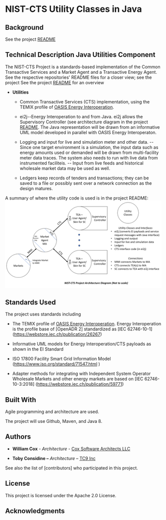 NIST-CTS Utility Classes in Java
========

Background
----------
See the project [README](../../README.md)

Technical Description Java Utilities Component
---------------------

The NIST-CTS Project is a standards-based implementation of the Common
Transactive Services and a Market Agent and a Transactive Energy Agent. See the
respective repositories' README files for a closer view; see  the project See the project [README](../../README.md) for an overview

-   **Utilities**

    -   Common Transactive Services (CTS) implementation, using the TEMIX profile of [OASIS Energy
    Interoperation](https://docs.oasis-open.org/energyinterop/ei/v1.0/os/).

    -   ei2j--Energy Interoperation to and from Java. ei2j allows the Supervisory Controller (see architecture diagram in the project [README](../../README.md). The Java representation will be drawn from an informative UML model developed in parallel with OASIS Energy Interoperaton.

    -   Logging and input for live and simulation meter and other data. 
    --  Since one target environment is a simulation, the input data such as energy amounts used or demanded will be drawn from multi-facility meter data traces. The system also needs to run with live data from instrumented faciliteis.
    --  Input from live feeds and historical wholesale market data may be used as well.
    
    -   Ledgers keep records of tenders and transactions; they can be saved to a file or possibly sent over a network connection as the design matures.
    
A summary of where the utility code is used is in the project README: ![Architecture Drawing](../../Architecture.png)

Standards Used
--------------

The project uses standards including

-   The TEMIX profile of [OASIS Energy
    Interoperation](https://docs.oasis-open.org/energyinterop/ei/v1.0/os/).
    Energy Interoperation is the profile base of [OpenADR 2] standardized as
    [IEC 62746-10-1] (<https://webstore.iec.ch/publication/26267>)

-   Informative UML models for Energy Interoperation/CTS payloads as shown in
    the EI Standard

-   ISO 17800 Facility Smart Grid Information Model
    (<https://www.iso.org/standard/71547.html> )

-   Adapter methods for integrating with Independent System Operator Wholesale
    Markets and other energy markets are based on [IEC 62746-10-3:2018]
    (<https://webstore.iec.ch/publication/59771>)

Built With
----------

Agile programming and architecture are used.

The project will use Github, Maven, and Java 8.

Authors
-------

-   **William Cox** - *Architecture* - [Cox Software Architects
    LLC](http://coxsoftwarearchitects.com/)

-   **Toby Considine –** *Architecture* – [TC9 Inc](http://www.tc9.com/)

See also the list of [contributors] who participated in this project.

License
-------

This project is licensed under the Apache 2.0 License.

Acknowledgments
---------------
